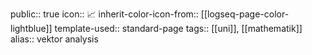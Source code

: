 public:: true
icon:: 📈
inherit-color-icon-from:: [[logseq-page-color-lightblue]]
template-used:: standard-page
tags:: [[uni]], [[mathematik]] 
alias:: vektor analysis
